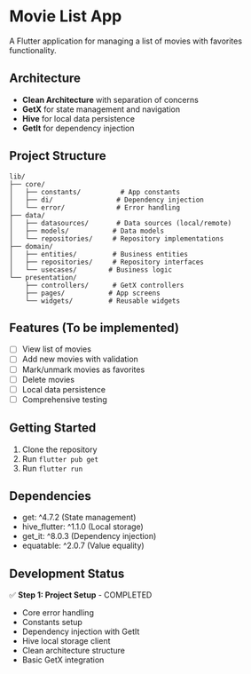 # Movie List App

A Flutter application for managing a list of movies with favorites functionality.

## Architecture

- **Clean Architecture** with separation of concerns
- **GetX** for state management and navigation
- **Hive** for local data persistence
- **GetIt** for dependency injection

## Project Structure

```
lib/
├── core/
│   ├── constants/          # App constants
│   ├── di/                # Dependency injection
│   └── error/             # Error handling
├── data/
│   ├── datasources/       # Data sources (local/remote)
│   ├── models/           # Data models
│   └── repositories/     # Repository implementations
├── domain/
│   ├── entities/         # Business entities
│   ├── repositories/     # Repository interfaces
│   └── usecases/        # Business logic
└── presentation/
    ├── controllers/      # GetX controllers
    ├── pages/           # App screens
    └── widgets/         # Reusable widgets
```

## Features (To be implemented)

- [ ] View list of movies
- [ ] Add new movies with validation
- [ ] Mark/unmark movies as favorites
- [ ] Delete movies
- [ ] Local data persistence
- [ ] Comprehensive testing

## Getting Started

1. Clone the repository
2. Run `flutter pub get`
3. Run `flutter run`

## Dependencies

- get: ^4.7.2 (State management)
- hive_flutter: ^1.1.0 (Local storage)
- get_it: ^8.0.3 (Dependency injection)
- equatable: ^2.0.7 (Value equality)

## Development Status

✅ **Step 1: Project Setup** - COMPLETED
- Core error handling
- Constants setup
- Dependency injection with GetIt
- Hive local storage client
- Clean architecture structure
- Basic GetX integration
